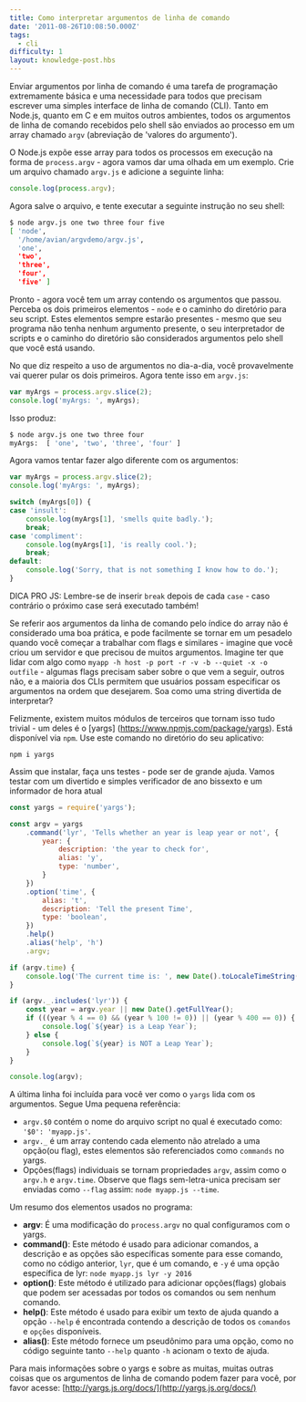 ```yaml
---
title: Como interpretar argumentos de linha de comando
date: '2011-08-26T10:08:50.000Z'
tags:
  - cli
difficulty: 1
layout: knowledge-post.hbs
---
```


<!-- Passing in arguments via the command line is an extremely basic programming task, and a necessity for anyone trying to write a simple Command-Line Interface (CLI). In Node.js, as in C and many related environments, all command-line arguments received by the shell are given to the process in an array called `argv` (short for 'argument values'). -->

Enviar argumentos por linha de comando é uma tarefa de programação extremamente básica e uma necessidade para todos que precisam escrever uma simples interface de linha de comando (CLI). Tanto em Node.js, quanto em C e em muitos outros ambientes, todos os argumentos de linha de comando recebidos pelo shell são enviados ao processo em um array chamado `argv` (abreviação de 'valores do argumento').

<!-- Node.js exposes this array for every running process in the form of `process.argv` - let's take a look at an example. Make a file called `argv.js` and add this line: -->

O Node.js expõe esse array para todos os processos em execução na forma de `process.argv` - agora vamos dar uma olhada em um exemplo. Crie um arquivo chamado `argv.js` e adicione a seguinte linha:

```js
console.log(process.argv);
```

<!-- Now save it, and try the following in your shell: -->

Agora salve o arquivo, e tente executar a seguinte instrução no seu shell:

```bash
$ node argv.js one two three four five
[ 'node',
  '/home/avian/argvdemo/argv.js',
  'one',
  'two',
  'three',
  'four',
  'five' ]
```

<!-- There you have it - an array containing any arguments you passed in. Notice the first two elements - `node` and the path to your script. These will always be present - even if your program takes no arguments of its own, your script's interpreter and path are still considered arguments to the shell you're using. -->

Pronto - agora você tem um array contendo os argumentos que passou. Perceba os dois primeiros elementos - `node` e o caminho do diretório para seu script. Estes elementos sempre estarão presentes - mesmo que seu programa não tenha nenhum argumento presente, o seu interpretador de scripts e o caminho do diretório são considerados argumentos pelo shell que você está usando.

<!-- Where everyday CLI arguments are concerned, you'll want to skip the first two. Now try this in `argv.js`: -->

No que diz respeito a uso de argumentos no dia-a-dia, você provavelmente vai querer pular os dois primeiros. Agora tente isso em `argv.js`:

```js
var myArgs = process.argv.slice(2);
console.log('myArgs: ', myArgs);
```

<!-- This yields: -->

Isso produz:

```bash
$ node argv.js one two three four
myArgs:  [ 'one', 'two', 'three', 'four' ]
```

<!-- Now let's actually do something with the args: -->

Agora vamos tentar fazer algo diferente com os argumentos:

```js
var myArgs = process.argv.slice(2);
console.log('myArgs: ', myArgs);

switch (myArgs[0]) {
case 'insult':
    console.log(myArgs[1], 'smells quite badly.');
    break;
case 'compliment':
    console.log(myArgs[1], 'is really cool.');
    break;
default:
    console.log('Sorry, that is not something I know how to do.');
}
```

<!-- JS PRO TIP: Remember to `break` after each `case` - otherwise you'll run the next case too! -->
DICA PRO JS: Lembre-se de inserir `break` depois de cada `case` - caso contrário o próximo case será executado também!

<!-- Referring to your command-line arguments by array index isn't very clean, and can quickly turn into a nightmare when you start working with flags and the like - imagine you made a server, and it needed a lot of arguments. Imagine having to deal with something like `myapp -h host -p port -r -v -b --quiet -x -o outfile` - some flags need to know about what comes next, some don't, and most CLIs let users specify arguments in any order they want. Sound like a fun string to parse? -->

Se referir aos argumentos da linha de comando pelo índice do array não é considerado uma boa prática, e pode facilmente se tornar em um pesadelo quando você começar a trabalhar com flags e similares - imagine que você criou um servidor e que precisou de muitos argumentos. Imagine ter que lidar com algo como `myapp -h host -p port -r -v -b --quiet -x -o outfile` - algumas flags precisam saber sobre o que vem a seguir, outros não, e a maioria dos CLIs permitem que usuários possam especificar os argumentos na ordem que desejarem. Soa como uma string divertida de interpretar?

<!-- Luckily, there are many third party modules that makes all of this trivial - one of which is [yargs](https://www.npmjs.com/package/yargs). It's available via `npm`. Use this command from your app's base path: -->

Felizmente, existem muitos módulos de terceiros que tornam isso tudo trivial - um deles é o [yargs] (https://www.npmjs.com/package/yargs). Está disponível via `npm`. Use este comando no diretório do seu aplicativo:

```
npm i yargs
```

<!-- Once you have it, give it a try - it can really be a life-saver. Lets test it with little fun Leap Year checker and Current Time teller -->

Assim que instalar, faça uns testes - pode ser de grande ajuda. Vamos testar com um divertido e simples verificador de ano bissexto e um informador de hora atual

```js
const yargs = require('yargs');

const argv = yargs
    .command('lyr', 'Tells whether an year is leap year or not', {
        year: {
            description: 'the year to check for',
            alias: 'y',
            type: 'number',
        }
    })
    .option('time', {
        alias: 't',
        description: 'Tell the present Time',
        type: 'boolean',
    })
    .help()
    .alias('help', 'h')
    .argv;

if (argv.time) {
    console.log('The current time is: ', new Date().toLocaleTimeString());
}

if (argv._.includes('lyr')) {
    const year = argv.year || new Date().getFullYear();
    if (((year % 4 == 0) && (year % 100 != 0)) || (year % 400 == 0)) {
        console.log(`${year} is a Leap Year`);
    } else {
        console.log(`${year} is NOT a Leap Year`);
    }
}

console.log(argv);
```

<!-- The last line was included to let you see how `yargs` handles your arguments. Here's a quick reference: -->

A última linha foi incluída para você ver como o `yargs` lida com os argumentos. Segue Uma pequena referência:

<!-- - `argv.$0` contains the name of the script file which is executed like: `'$0': 'myapp.js'`.
- `argv._` is an array containing each element not attached to an option(or flag) these elements are referred as `commands` in yargs.
- Individual options(flags) become properties of `argv`, such as with `argv.h` and `argv.time`. Note that non-single-letter flags must be passed in as `--flag` like: `node myapp.js --time`. -->

- `argv.$0` contém o nome do arquivo script no qual é executado como: `'$0': 'myapp.js'`.
- `argv._` é um array contendo cada elemento não atrelado a uma opção(ou flag), estes elementos são referenciados como `commands` no yargs.
- Opções(flags) individuais se tornam propriedades `argv`, assim como o `argv.h` e `argv.time`. Observe que flags sem-letra-unica precisam ser enviadas como `--flag` assim: `node myapp.js --time`.

<!-- A summary of elements used in the program: -->

Um resumo dos elementos usados ​​no programa:

<!-- - **argv**: This is the modified `process.argv` which we have configured with yargs.
- **command()**: This method is used to add commands, their description and options which are specific to these commands only, like in the above code `lyr` is the command and `-y` is lyr specific option: `node myapp.js lyr -y 2016`
- **option()**: This method is used to add global options(flags) which can be accessed by all commands or without any command.
- **help()**: This method is used to display a help dialogue when `--help` option is encountered which contains description oof ll the `commands` and `options` available.
- **alias()**: This method provides an alias name to an option, like in the above code both `--help` and `-h` triggers the help dialogue. -->

- **argv**: É uma modificação do `process.argv` no qual configuramos com o yargs.
- **command()**: Este método é usado para adicionar comandos, a descrição e as opções são específicas somente para esse comando, como no código anterior, `lyr`, que é um comando, e `-y` é uma opção específica de lyr: `node myapp.js lyr -y 2016`
- **option()**: Este método é utilizado para adicionar opções(flags) globais que podem ser acessadas por todos os comandos ou sem nenhum comando.
- **help()**: Este método é usado para exibir um texto de ajuda quando a opção `--help` é encontrada contendo a descrição de todos os `comandos` e `opções` disponíveis.
- **alias()**: Este método fornece um pseudônimo para uma opção, como no código seguinte tanto `--help` quanto `-h` acionam o texto de ajuda.

<!-- For more information on yargs and the many, many other things it can do for your command-line arguments, please visit [http://yargs.js.org/docs/](http://yargs.js.org/docs/) -->

Para mais informações sobre o yargs e sobre as muitas, muitas outras coisas que os argumentos de linha de comando podem fazer para você, por favor acesse: [http://yargs.js.org/docs/](http://yargs.js.org/docs/)
